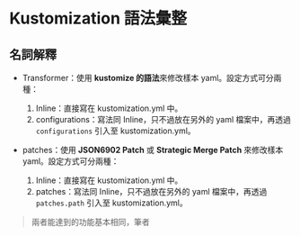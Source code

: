 # Kustomization 語法彙整

## 名詞解釋

* Transformer：使用 **kustomize 的語法**來修改樣本 yaml。設定方式可分兩種：
  1. Inline：直接寫在 kustomization.yml 中。
  2. configurations：寫法同 Inline，只不過放在另外的 yaml 檔案中，再透過 `configurations` 引入至 kustomization.yml。

* patches：使用 **JSON6902 Patch** 或 **Strategic Merge Patch** 來修改樣本 yaml。設定方式可分兩種：
  1. Inline：直接寫在 kustomization.yml 中。
  2. patches：寫法同 Inline，只不過放在另外的 yaml 檔案中，再透過 `patches.path` 引入至 kustomization.yml。

> 兩者能達到的功能基本相同，筆者